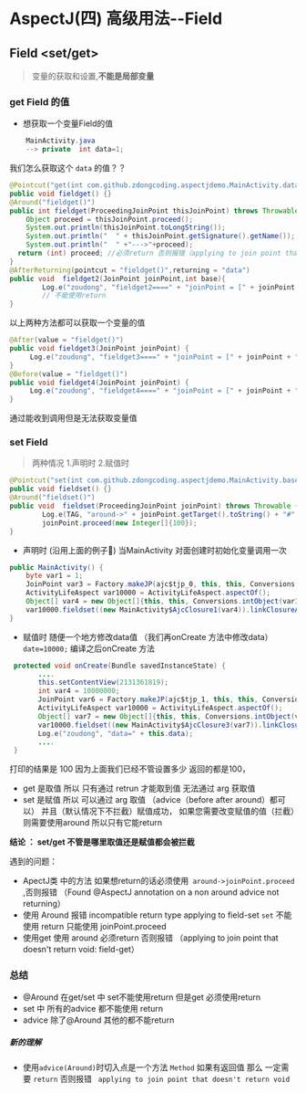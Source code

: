# AspectJ(四) 高级用法--Field

## Field  <set/get>
> 变量的获取和设置,**不能是局部变量**

### get Field 的值
+ 想获取一个变量Field的值
```java
    MainActivity.java
    --> private  int data=1;
```
我们怎么获取这个 ` data ` 的值？？
```java
@Pointcut("get(int com.github.zdongcoding.aspectjdemo.MainActivity.data)")
public void fieldget() {}
@Around("fieldget()")
public int fieldget(ProceedingJoinPoint thisJoinPoint) throws Throwable {
    Object proceed = thisJoinPoint.proceed();
    System.out.println(thisJoinPoint.toLongString());
    System.out.println("  " + thisJoinPoint.getSignature().getName());
    System.out.println("  " +"--->"+proceed);
  return (int) proceed; //必须return 否则报错（applying to join point that doesn't return void: field-get）
}
@AfterReturning(pointcut = "fieldget()",returning = "data")
public void  fieldget2(JoinPoint joinPoint,int base){
        Log.e("zoudong", "fieldget2====" + "joinPoint = [" + joinPoint + "], data = [" + data + "]");
        // 不能使用return
}
```
以上两种方法都可以获取一个变量的值 
```java
@After(value = "fieldget()")
public void fieldget3(JoinPoint joinPoint) {
     Log.e("zoudong", "fieldget3====" + "joinPoint = [" + joinPoint + "]");
}
@Before(value = "fieldget()")
public void fieldget4(JoinPoint joinPoint) {
     Log.e("zoudong", "fieldget4====" + "joinPoint = [" + joinPoint + "]");
}
```
通过能收到调用但是无法获取变量值

### set Field 
> 两种情况 1.声明时  2.赋值时
```java
@Pointcut("set(int com.github.zdongcoding.aspectjdemo.MainActivity.base)")
public void fieldset() {}
@Around("fieldset()")
public void  fieldset(ProceedingJoinPoint joinPoint) throws Throwable {
        Log.e(TAG, "around->" + joinPoint.getTarget().toString() + "#" + joinPoint.getArgs()[0]);
        joinPoint.proceed(new Integer[]{100});
}
```
+ 声明时  (沿用上面的例子🌰)
  当MainActivity 对面创建时初始化变量调用一次

```java
public MainActivity() {
    byte var1 = 1;
    JoinPoint var3 = Factory.makeJP(ajc$tjp_0, this, this, Conversions.intObject(var1));
    ActivityLifeAspect var10000 = ActivityLifeAspect.aspectOf();
    Object[] var4 = new Object[]{this, this, Conversions.intObject(var1), var3};
    var10000.fieldset((new MainActivity$AjcClosure1(var4)).linkClosureAndJoinPoint(4112));
}
```

+ 赋值时
  随便一个地方修改data值 （我们再onCreate 方法中修改data）` date=10000; `
  编译之后onCreate 方法
```java
 protected void onCreate(Bundle savedInstanceState) {
       ....
       this.setContentView(2131361819);
       int var4 = 10000000;
       JoinPoint var6 = Factory.makeJP(ajc$tjp_1, this, this, Conversions.intObject(var4)) ;
       ActivityLifeAspect var10000 = ActivityLifeAspect.aspectOf();
       Object[] var7 = new Object[]{this, this, Conversions.intObject(var4), var6};
       var10000.fieldset((new MainActivity$AjcClosure3(var7)).linkClosureAndJoinPoint (4112));
       Log.e("zoudong", "data=" + this.data);
       ....
 }
```
打印的结果是 100 因为上面我们已经不管设置多少  返回的都是100，

- get   是取值  所以 只有通过 retrun 才能取到值  无法通过 arg  获取值
- set   是赋值  所以 可以通过 arg 取值   （advice（before after around）都可以）
        并且（默认情况下不拦截）赋值成功， 如果您需要改变赋值的值（拦截）则需要使用around 所以只有它能return

**结论 ： set/get  不管是哪里取值还是赋值都会被拦截**

遇到的问题：
- ApectJ类 中的方法 如果想return的话必须使用` around->joinPoint.proceed` ,否则报错 （Found @AspectJ annotation on a non around advice not returning）
- 使用 Around 报错 incompatible return type applying to field-set   ` set ` 不能使用 return 只能使用 joinPoint.proceed 
- 使用get 使用 around  必须return   否则报错 （applying to join point that doesn't return void: field-get）


### 总结
* @Around  在get/set 中  set不能使用return  但是get 必须使用return
* set 中 所有的advice  都不能使用 return
* advice 除了@Around 其他的都不能return

##### 新的理解
 - 使用` advice(Around) `时切入点是一个方法 ` Method ` 如果有返回值 那么 一定需要 ` return ` 否则报错 `  applying to join point that doesn't return void `